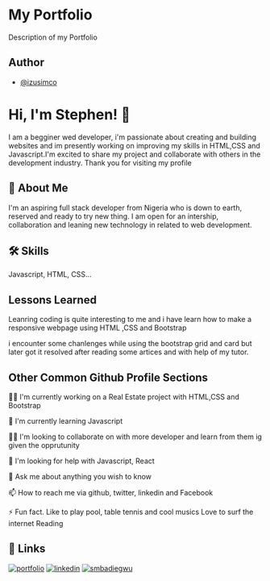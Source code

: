 
# My Portfolio

Description of my Portfolio


## Author

- [@izusimco](https://www.github.com/izusimco)


# Hi, I'm Stephen! 👋
I am a begginer wed developer, i'm passionate about creating and building websites and im presently working on improving my skills in HTML,CSS and Javascript.I'm excited to share my project and collaborate with others in the development industry. 
Thank you for visiting my profile


## 🚀 About Me
I'm an aspiring full stack developer from Nigeria who is down to earth, reserved and ready to try new thing.
I am open for an intership, collaboration and leaning new technology in related to web development.



## 🛠 Skills
Javascript, HTML, CSS...


## Lessons Learned
Leanring coding is quite interesting to me and i have learn how to  make a responsive webpage using HTML ,CSS and Bootstrap

i encounter some chanlenges while using the bootstrap grid and card but later got it resolved after reading some artices and with help of my tutor.

## Other Common Github Profile Sections
👩‍💻 I'm currently working on a Real Estate project with HTML,CSS and Bootstrap

🧠 I'm currently learning Javascript

👯‍♀️ I'm looking to collaborate on with more developer and learn from them ig given the opprutunity

🤔 I'm looking for help with Javascript, React

💬 Ask me about anything you wish to know

📫 How to reach me via github, twitter, linkedin and Facebook

⚡️ Fun fact.
Like to play pool, table tennis and cool musics
Love to surf the internet
Reading

## 🔗 Links
[![portfolio](https://img.shields.io/badge/my_portfolio-000?style=for-the-badge&logo=ko-fi&logoColor=white)](https://katherineoelsner.com/)
[![linkedin](https://img.shields.io/badge/linkedin-0A66C2?style=for-the-badge&logo=linkedin&logoColor=white)](https://www.linkedin.com/)
[![smbadiegwu](https://img.shields.io/badge/twitter-1DA1F2?style=for-the-badge&logo=twitter&logoColor=white)](https://twitter.com/)





